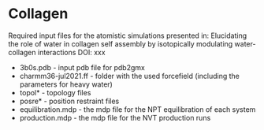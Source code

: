 # Collagen
Required input files for the atomistic simulations presented in:
        Elucidating the role of water in collagen self assembly by isotopically modulating water-collagen interactions
        DOI: xxx

- 3b0s.pdb              - input pdb file for pdb2gmx
- charmm36-jul2021.ff   - folder with the used forcefield (including the parameters for heavy water)
- topol*                - topology files
- posre*                - position restraint files
- equilibration.mdp     - the mdp file for the NPT equilibration of each system
- production.mdp        - the mdp file for the NVT production runs
